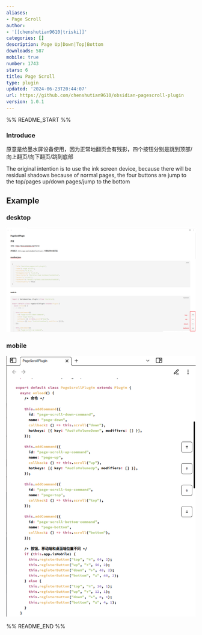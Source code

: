 ```yaml
---
aliases:
- Page Scroll
author:
- '[[chenshutian9610|triski]]'
categories: []
description: Page Up|Down|Top|Bottom
downloads: 587
mobile: true
number: 1743
stars: 6
title: Page Scroll
type: plugin
updated: '2024-06-23T20:44:07'
url: https://github.com/chenshutian9610/obsidian-pagescroll-plugin
version: 1.0.1
---
```


%% README_START %%

### Introduce

原意是给墨水屏设备使用，因为正常地翻页会有残影，四个按钮分别是跳到顶部/向上翻页/向下翻页/跳到底部

The original intention is to use the ink screen device, because there will be residual shadows because of normal pages, the four buttons are jump to the top/pages up/down pages/jump to the bottom

## Example

### desktop

![desktop](https://raw.githubusercontent.com/chenshutian9610/obsidian-pagescroll-plugin/HEAD/_files/desktop_example.png)

### mobile

![mobile](https://raw.githubusercontent.com/chenshutian9610/obsidian-pagescroll-plugin/HEAD/_files/mobile_example.png)

%% README_END %%